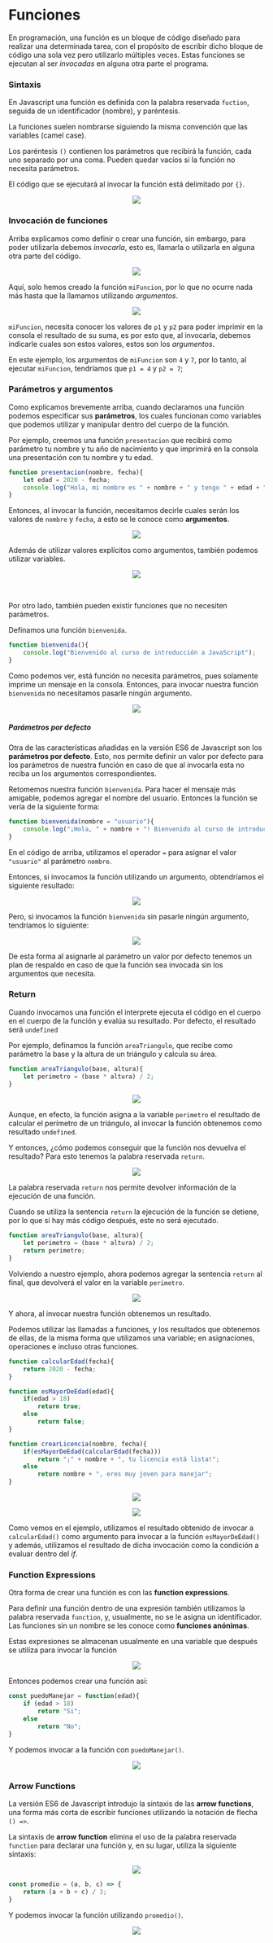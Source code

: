 # Funciones

En programación, una función es un bloque de código diseñado para realizar una determinada tarea, con el propósito de escribir dicho bloque de código una sola vez pero utilizarlo múltiples veces. Estas funciones se ejecutan al ser *invocadas* en alguna otra parte el programa.

### Sintaxis
En Javascript una función es definida con la palabra reservada `fuction`, seguida de un identificador (nombre), y paréntesis.

La funciones suelen nombrarse siguiendo la misma convención que las variables (camel case).

Los paréntesis `()` contienen los parámetros que recibirá la función, cada uno separado por una coma. Pueden quedar vacíos si la función no necesita parámetros.

El código que se ejecutará al invocar la función está delimitado por `{}`.

<p align="center">
    <img src="./img/js/funciones.png">
</p>

### Invocación de funciones
Arriba explicamos como definir o crear una función, sin embargo, para poder utilizarla debemos *invocarla*, esto es, llamarla o utilizarla en alguna otra parte del código.

<p align="center">
    <img src="./img/js/invocarFuncion.png">
</p>

Aquí, solo hemos creado la función `miFuncion`, por lo que no ocurre nada más hasta que la llamamos utilizando *argumentos*.

<p align="center">
    <img src="./img/js/invocarFuncion2.png">
</p>

`miFuncion`, necesita conocer los valores de `p1` y `p2` para poder imprimir en la consola el resultado de su suma, es por esto que, al invocarla, debemos indicarle cuales son estos valores, estos son los *argumentos*.

En este ejemplo, los argumentos de `miFuncion` son `4` y `7`, por lo tanto, al ejecutar `miFuncion`, tendríamos que `p1 = 4` y `p2 = 7`;

### Parámetros y argumentos
Como explicamos brevemente arriba, cuando declaramos una función podemos especificar sus **parámetros**, los cuales funcionan como variables que podemos utilizar y manipular dentro del cuerpo de la función.

Por ejemplo, creemos una función `presentacion` que recibirá como parámetro tu nombre y tu año de nacimiento y que imprimirá en la consola una presentación con tu nombre y tu edad.

```javascript
function presentacion(nombre, fecha){
    let edad = 2020 - fecha;
    console.log("Hola, mi nombre es " + nombre + " y tengo " + edad + " años");
}
```

Entonces, al invocar la función, necesitamos decirle cuales serán los valores de `nombre` y `fecha`, a esto se le conoce como **argumentos**.
<p align="center">
    <img src="./img/js/argumentos.png">
</p>

Además de utilizar valores explícitos como argumentos, también podemos utilizar variables.
<p align="center">
    <img src="./img/js/argumentos3.png">
</p>


<br>

Por otro lado, también pueden existir funciones que no necesiten parámetros.

Definamos una función `bienvenida`.

```javascript
function bienvenida(){
    console.log("Bienvenido al curso de introducción a JavaScript");
}
```

Como podemos ver, está función no necesita parámetros, pues solamente imprime un mensaje en la consola. Entonces, para invocar nuestra función `bienvenida` no necesitamos pasarle ningún argumento.
<p align="center">
    <img src="./img/js/argumentos2.png">
</p>

##### Parámetros por defecto
Otra de las características añadidas en la versión ES6 de Javascript son los **parámetros por defecto**. Esto, nos permite definir un valor por defecto para los parámetros de nuestra función en caso de que al invocarla esta no reciba un los argumentos correspondientes.

Retomemos nuestra función `bienvenida`. Para hacer el mensaje más amigable, podemos agregar el nombre del usuario. Entonces la función se vería de la siguiente forma:

```javascript
function bienvenida(nombre = "usuario"){
    console.log("¡Hola, " + nombre + "! Bienvenido al curso de introducción a JavaScript");
}
```

En el código de arriba, utilizamos el operador `=` para asignar el valor `"usuario"` al parámetro `nombre`.

Entonces, si invocamos la función utilizando un argumento, obtendríamos el siguiente resultado:
<p align="center">
    <img src="./img/js/argumentos4.png">
</p>

Pero, si invocamos la función `bienvenida` sin pasarle ningún argumento, tendríamos lo siguiente:
<p align="center">
    <img src="./img/js/argumentos5.png">
</p>

De esta forma al asignarle al parámetro un valor por defecto tenemos un plan de respaldo en caso de que la función sea invocada sin los argumentos que necesita.

### Return

Cuando invocamos una función el interprete ejecuta el código en el cuerpo en el cuerpo de la función y evalúa su resultado. Por defecto, el resultado será `undefined`

Por ejemplo, definamos la función `areaTriangulo`, que recibe como parámetro la base y la altura de un triángulo y calcula su área.

```javascript
function areaTriangulo(base, altura){
    let perimetro = (base * altura) / 2;
}
```

<p align="center">
    <img src="./img/js/return.png">
</p>

Aunque, en efecto, la función asigna a la variable `perimetro` el resultado de calcular el perímetro de un triángulo, al invocar la función obtenemos como resultado `undefined`.

Y entonces, ¿cómo podemos conseguir que la función nos devuelva el resultado? Para esto tenemos la palabra reservada `return`.

<p align="center">
    <img src="./img/js/return2.png">
</p>

La palabra reservada `return` nos permite devolver información de la ejecución de una función.

Cuando se utiliza la sentencia `return` la ejecución de la función se detiene, por lo que si hay más código después, este no será ejecutado.

```javascript
function areaTriangulo(base, altura){
    let perimetro = (base * altura) / 2;
    return perimetro;
}
```

Volviendo a nuestro ejemplo, ahora podemos agregar la sentencia `return` al final, que devolverá el valor en la variable `perimetro`.

<p align="center">
    <img src="./img/js/return3.png">
</p>

Y ahora, al invocar nuestra función obtenemos un resultado.

Podemos utilizar las llamadas a funciones, y los resultados que obtenemos de ellas, de la misma forma que utilizamos una variable; en asignaciones, operaciones e incluso otras funciones.

```javascript
function calcularEdad(fecha){
    return 2020 - fecha;
}

function esMayorDeEdad(edad){
    if(edad > 18)
        return true;
    else
        return false;
}

function crearLicencia(nombre, fecha){
    if(esMayorDeEdad(calcularEdad(fecha)))
        return "¡" + nombre + ", tu licencia está lista!";
    else
        return nombre + ", eres muy joven para manejar";
}
```

<p align="center">
    <img src="./img/js/return4.png">
</p>

<p align="center">
    <img src="./img/js/return5.png">
</p>

Como vemos en el ejemplo, utilizamos el resultado obtenido de invocar a `calcularEdad()` como argumento para invocar a la función `esMayorDeEdad()` y además, utilizamos el resultado de dicha invocación como la condición a evaluar dentro del *if*.

### Function Expressions
Otra forma de crear una función es con las **function expressions**.

Para definir una función dentro de una expresión también utilizamos la palabra reservada `function`, y, usualmente, no se le asigna un identificador. Las funciones sin un nombre se les conoce como **funciones anónimas**.

Estas expresiones se almacenan usualmente en una variable que después se utiliza para invocar la función

<p align="center">
    <img src="./img/js/functionExpression.png">
</p>

Entonces podemos crear una función  así:

```javascript
const puedoManejar = function(edad){
    if (edad > 18)
        return "Si";
    else
        return "No";
}
```
Y podemos invocar a la función con `puedoManejar()`.

<p align="center">
    <img src="./img/js/functionExpression2.png">
</p>



### Arrow Functions

La versión ES6 de Javascript introdujo la sintaxis de las **arrow functions**, una forma más corta de escribir funciones utilizando la notación de flecha `() =>`.

La sintaxis de **arrow function** elimina el uso de la palabra reservada `function` para declarar una función y, en su lugar, utiliza la siguiente sintaxis:

<p align="center">
    <img src="./img/js/arrowFunction.png">
</p>


```javascript
const promedio = (a, b, c) => {
    return (a + b + c) / 3;
}
```

Y podemos invocar la función utilizando `promedio()`.

<p align="center">
    <img src="./img/js/arrowFunction2.png">
</p>

